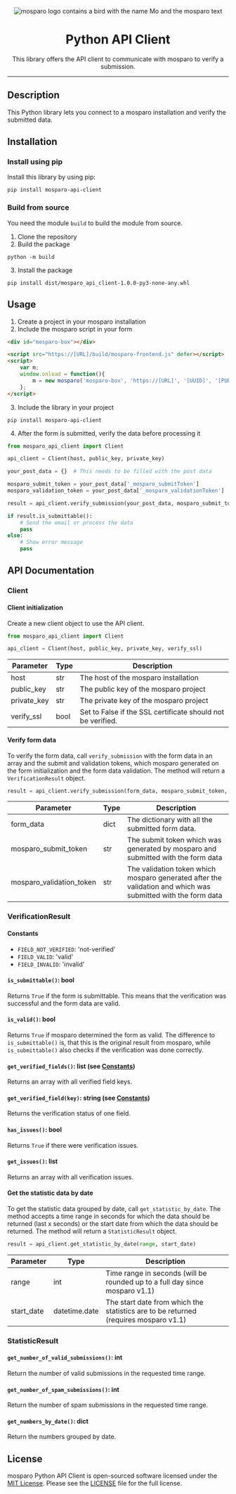 &nbsp;
<p align="center">
    <img src="https://github.com/mosparo/mosparo/blob/master/assets/images/mosparo-logo.svg?raw=true" alt="mosparo logo contains a bird with the name Mo and the mosparo text"/>
</p>

<h1 align="center">
    Python API Client
</h1>
<p align="center">
    This library offers the API client to communicate with mosparo to verify a submission.
</p>

-----

## Description
This Python library lets you connect to a mosparo installation and verify the submitted data.

## Installation

### Install using pip

Install this library by using pip:

```text
pip install mosparo-api-client
```

### Build from source

You need the module `build` to build the module from source.

1. Clone the repository
2. Build the package
```commandline
python -m build
```
3. Install the package
```commandline
pip install dist/mosparo_api_client-1.0.0-py3-none-any.whl
```

## Usage
1. Create a project in your mosparo installation
2. Include the mosparo script in your form
```html
<div id="mosparo-box"></div>

<script src="https://[URL]/build/mosparo-frontend.js" defer></script>
<script>
    var m;
    window.onload = function(){
        m = new mosparo('mosparo-box', 'https://[URL]', '[UUID]', '[PUBLIC_KEY]', {loadCssResource: true});
    };
</script>
```
3. Include the library in your project
```text
pip install mosparo-api-client
```
4. After the form is submitted, verify the data before processing it

```python
from mosparo_api_client import Client

api_client = Client(host, public_key, private_key)

your_post_data = {}  # This needs to be filled with the post data

mosparo_submit_token = your_post_data['_mosparo_submitToken']
mosparo_validation_token = your_post_data['_mosparo_validationToken']

result = api_client.verify_submission(your_post_data, mosparo_submit_token, mosparo_validation_token)

if result.is_submittable():
    # Send the email or process the data
    pass
else:
    # Show error message
    pass
```

## API Documentation

### Client

#### Client initialization

Create a new client object to use the API client.

```python
from mosparo_api_client import Client

api_client = Client(host, public_key, private_key, verify_ssl)
```

| Parameter   | Type | Description                                                 |
|-------------|------|-------------------------------------------------------------|
| host        | str  | The host of the mosparo installation                        |
| public_key  | str  | The public key of the mosparo project                       |
| private_key | str  | The private key of the mosparo project                      |
| verify_ssl  | bool | Set to False if the SSL certificate should not be verified. |

#### Verify form data

To verify the form data, call `verify_submission` with the form data in an array and the submit and validation tokens, which mosparo generated on the form initialization and the form data validation. The method will return a `VerificationResult` object.

```python
result = api_client.verify_submission(form_data, mosparo_submit_token, mosparo_validation_token)
```

| Parameter                | Type  | Description                                                                                                  |
|--------------------------|-------|--------------------------------------------------------------------------------------------------------------|
| form_data                | dict  | The dictionary with all the submitted form data.                                                             |
| mosparo_submit_token     | str   | The submit token which was generated by mosparo and submitted with the form data                             |
| mosparo_validation_token | str   | The validation token which mosparo generated after the validation and which was submitted with the form data |

### VerificationResult

#### Constants

- `FIELD_NOT_VERIFIED`: 'not-verified'
- `FIELD_VALID`: 'valid'
- `FIELD_INVALID`: 'invalid'

#### `is_submittable()`: bool

Returns `True` if the form is submittable. This means that the verification was successful and the 
form data are valid.

#### `is_valid()`: bool

Returns `True` if mosparo determined the form as valid. The difference to `is_submittable()` is, that this
is the original result from mosparo, while `is_submittable()` also checks if the verification was done correctly.

#### `get_verified_fields()`: list (see [Constants](#constants))

Returns an array with all verified field keys.

#### `get_verified_field(key)`: string (see [Constants](#constants))

Returns the verification status of one field.

#### `has_issues()`: bool

Returns `True` if there were verification issues.

#### `get_issues()`: list

Returns an array with all verification issues.

#### Get the statistic data by date

To get the statistic data grouped by date, call `get_statistic_by_date`. The method accepts a time range in seconds for which the data should be returned (last x seconds) or the start date from which the data should be returned. The method will return a `StatisticResult` object.

```python
result = api_client.get_statistic_by_date(range, start_date)
```

| Parameter  | Type          | Description                                                                         |
|------------|---------------|-------------------------------------------------------------------------------------|
| range      | int           | Time range in seconds (will be rounded up to a full day since mosparo v1.1)         |
| start_date | datetime.date | The start date from which the statistics are to be returned (requires mosparo v1.1) |

### StatisticResult

#### `get_number_of_valid_submissions()`: int

Return the number of valid submissions in the requested time range.

#### `get_number_of_spam_submissions()`: int

Return the number of spam submissions in the requested time range.

#### `get_numbers_by_date()`: dict

Return the numbers grouped by date.

## License

mosparo Python API Client is open-sourced software licensed under the [MIT License](https://opensource.org/licenses/MIT).
Please see the [LICENSE](LICENSE) file for the full license.